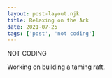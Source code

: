 ```yaml
---
layout: post-layout.njk
title: Relaxing on the Ark
date: 2021-07-25
tags: ['post', 'not coding']
---
```

<!-- Excerpt Start -->
NOT CODING
<!-- Excerpt End -->

Working on building a taming raft.
